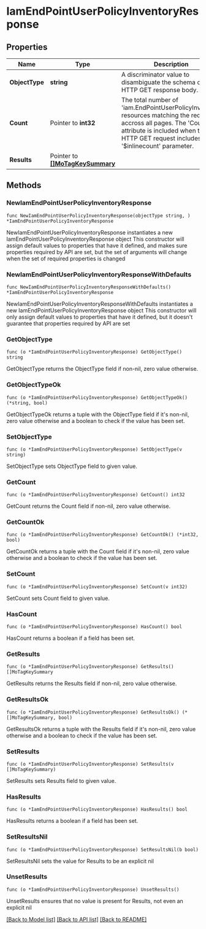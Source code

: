 # IamEndPointUserPolicyInventoryResponse

## Properties

Name | Type | Description | Notes
------------ | ------------- | ------------- | -------------
**ObjectType** | **string** | A discriminator value to disambiguate the schema of a HTTP GET response body. | 
**Count** | Pointer to **int32** | The total number of &#39;iam.EndPointUserPolicyInventory&#39; resources matching the request, accross all pages. The &#39;Count&#39; attribute is included when the HTTP GET request includes the &#39;$inlinecount&#39; parameter. | [optional] 
**Results** | Pointer to [**[]MoTagKeySummary**](MoTagKeySummary.md) |  | [optional] 

## Methods

### NewIamEndPointUserPolicyInventoryResponse

`func NewIamEndPointUserPolicyInventoryResponse(objectType string, ) *IamEndPointUserPolicyInventoryResponse`

NewIamEndPointUserPolicyInventoryResponse instantiates a new IamEndPointUserPolicyInventoryResponse object
This constructor will assign default values to properties that have it defined,
and makes sure properties required by API are set, but the set of arguments
will change when the set of required properties is changed

### NewIamEndPointUserPolicyInventoryResponseWithDefaults

`func NewIamEndPointUserPolicyInventoryResponseWithDefaults() *IamEndPointUserPolicyInventoryResponse`

NewIamEndPointUserPolicyInventoryResponseWithDefaults instantiates a new IamEndPointUserPolicyInventoryResponse object
This constructor will only assign default values to properties that have it defined,
but it doesn't guarantee that properties required by API are set

### GetObjectType

`func (o *IamEndPointUserPolicyInventoryResponse) GetObjectType() string`

GetObjectType returns the ObjectType field if non-nil, zero value otherwise.

### GetObjectTypeOk

`func (o *IamEndPointUserPolicyInventoryResponse) GetObjectTypeOk() (*string, bool)`

GetObjectTypeOk returns a tuple with the ObjectType field if it's non-nil, zero value otherwise
and a boolean to check if the value has been set.

### SetObjectType

`func (o *IamEndPointUserPolicyInventoryResponse) SetObjectType(v string)`

SetObjectType sets ObjectType field to given value.


### GetCount

`func (o *IamEndPointUserPolicyInventoryResponse) GetCount() int32`

GetCount returns the Count field if non-nil, zero value otherwise.

### GetCountOk

`func (o *IamEndPointUserPolicyInventoryResponse) GetCountOk() (*int32, bool)`

GetCountOk returns a tuple with the Count field if it's non-nil, zero value otherwise
and a boolean to check if the value has been set.

### SetCount

`func (o *IamEndPointUserPolicyInventoryResponse) SetCount(v int32)`

SetCount sets Count field to given value.

### HasCount

`func (o *IamEndPointUserPolicyInventoryResponse) HasCount() bool`

HasCount returns a boolean if a field has been set.

### GetResults

`func (o *IamEndPointUserPolicyInventoryResponse) GetResults() []MoTagKeySummary`

GetResults returns the Results field if non-nil, zero value otherwise.

### GetResultsOk

`func (o *IamEndPointUserPolicyInventoryResponse) GetResultsOk() (*[]MoTagKeySummary, bool)`

GetResultsOk returns a tuple with the Results field if it's non-nil, zero value otherwise
and a boolean to check if the value has been set.

### SetResults

`func (o *IamEndPointUserPolicyInventoryResponse) SetResults(v []MoTagKeySummary)`

SetResults sets Results field to given value.

### HasResults

`func (o *IamEndPointUserPolicyInventoryResponse) HasResults() bool`

HasResults returns a boolean if a field has been set.

### SetResultsNil

`func (o *IamEndPointUserPolicyInventoryResponse) SetResultsNil(b bool)`

 SetResultsNil sets the value for Results to be an explicit nil

### UnsetResults
`func (o *IamEndPointUserPolicyInventoryResponse) UnsetResults()`

UnsetResults ensures that no value is present for Results, not even an explicit nil

[[Back to Model list]](../README.md#documentation-for-models) [[Back to API list]](../README.md#documentation-for-api-endpoints) [[Back to README]](../README.md)


